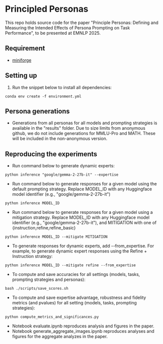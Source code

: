 # Principled Personas
This repo holds source code for the paper "Principle Personas: Defining and Measuring the Intended Effects of Persona Prompting on Task Performance", to be presented at EMNLP 2025.


## Requirement

- [miniforge](https://github.com/conda-forge/miniforge)

## Setting up 

1. Run the snippet below to install all dependencies:

```console
conda env create -f environment.yml
```

## Persona generations
- Generations from all personas for all models and prompting strategies is available in the "results" folder. Due to size limits from anonymous github, we do not include generations for MMLU-Pro and MATH. These will be included in the non-anonymous version.


## Reproducing the experiments
- Run command below to generate dynamic experts:
```console
python inference "google/gemma-2-27b-it" --expertise
```
- Run command below to generate responses for a given model using the default prompting strategy. Replace MODEL_ID with any Huggingface model identifier (e.g., "google/gemma-2-27b-it")
```console
python inference MODEL_ID 
```
- Run command below to generate responses for a given model using a mitigation strategy. Replace MODEL_ID with any Huggingface model identifier (e.g., "google/gemma-2-27b-it"), and MITIGATION with one of {instruction,refine,refine_basic}
```console
python inference MODEL_ID --mitigate MITIGATION
```
- To generate responses for dynamic experts, add --from_expertise. For example, to generate dynamic expert responses using the Refine + Instruction strategy:
```console
python inference MODEL_ID --mitigate refine --from_expertise
```
- To compute and save accuracies for all settings (models, tasks, prompting strategies and personas):
```console
bash ./scripts/save_scores.sh
```
- To compute and save expertise advantage, robustness and fidelity metrics (and pvalues) for all setting (models, tasks, prompting strategies):
```console
python compute_metrics_and_significances.py
```
- Notebook evaluate.ipynb reproduces analysis and figures in the paper.
- Notebook generate_aggregate_images.ipynb reproduces analyses and figures for the aggregate analyzes in the paper.

